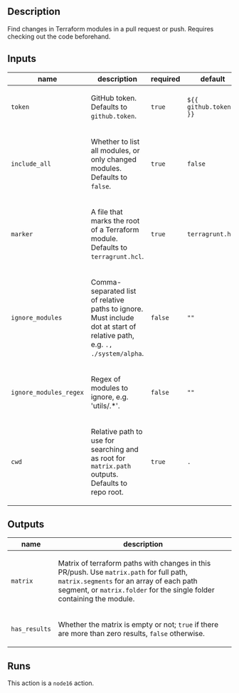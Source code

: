 ## Description

Find changes in Terraform modules in a pull request or push. Requires checking out the code beforehand.

## Inputs

| name | description | required | default |
| --- | --- | --- | --- |
| `token` | <p>GitHub token. Defaults to <code>github.token</code>.</p> | `true` | `${{ github.token }}` |
| `include_all` | <p>Whether to list all modules, or only changed modules. Defaults to <code>false</code>.</p> | `true` | `false` |
| `marker` | <p>A file that marks the root of a Terraform module. Defaults to <code>terragrunt.hcl</code>.</p> | `true` | `terragrunt.hcl` |
| `ignore_modules` | <p>Comma-separated list of relative paths to ignore. Must include dot at start of relative path, e.g. <code>., ./system/alpha</code>.</p> | `false` | `""` |
| `ignore_modules_regex` | <p>Regex of modules to ignore, e.g. 'utils/.*'.</p> | `false` | `""` |
| `cwd` | <p>Relative path to use for searching and as root for <code>matrix.path</code> outputs. Defaults to repo root.</p> | `true` | `.` |


## Outputs

| name | description |
| --- | --- |
| `matrix` | <p>Matrix of terraform paths with changes in this PR/push. Use <code>matrix.path</code> for full path, <code>matrix.segments</code> for an array of each path segment, or <code>matrix.folder</code> for the single folder containing the module.</p> |
| `has_results` | <p>Whether the matrix is empty or not; <code>true</code> if there are more than zero results, <code>false</code> otherwise.</p> |


## Runs

This action is a `node16` action.


